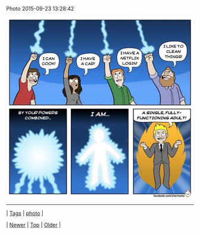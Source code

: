 <!--
title: Photo 2015-09-23 13
date: 2020-06-28T15:27:00.091Z
tags: photo
-->


Photo 2015-09-23 13:28:42

![](129708633784-0.jpg)

<!--BOTTOM-POST-NAVIGATION-->
---

| [Tags](tags.md) | [photo](tag-photo.md) |

| [Newer](129635589579.md) | [Top](index.md) | [Older](129970558420.md) |